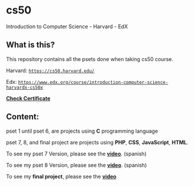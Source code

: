 # cs50
Introduction to Computer Science - Harvard - EdX

## What is this?
This repository contains all the psets done when taking cs50 course.

Harvard: [`https://cs50.harvard.edu/`](https://cs50.harvard.edu/)

Edx: [`https://www.edx.org/course/introduction-computer-science-harvardx-cs50x`](https://www.edx.org/course/introduction-computer-science-harvardx-cs50x)

[**Check Certificate**](https://courses.edx.org/certificates/1fe3bc4a26ef40ca84be1cca1ad877f2)

## Content: 
pset 1 until pset 6, are projects using **C** programming language

pset 7, 8, and final project are projects using **PHP**, **CSS**, **JavaScript**, **HTML**.

To see my pset 7 Version, please see the [**video**](https://youtu.be/cLSDylyk2MI). (spanish)

To see my pset 8 Version, please see the [**video**](https://youtu.be/p1TmkL_FyP0). (spanish)

To see my **final project**, please see the [**video**](https://youtu.be/2zWBjwMZssI)

